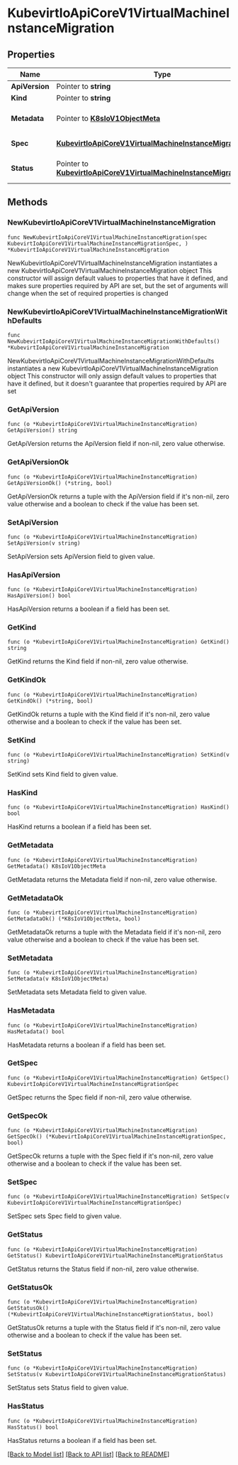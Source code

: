 # KubevirtIoApiCoreV1VirtualMachineInstanceMigration

## Properties

Name | Type | Description | Notes
------------ | ------------- | ------------- | -------------
**ApiVersion** | Pointer to **string** |  | [optional] 
**Kind** | Pointer to **string** |  | [optional] 
**Metadata** | Pointer to [**K8sIoV1ObjectMeta**](K8sIoV1ObjectMeta.md) |  | [optional] [default to {}]
**Spec** | [**KubevirtIoApiCoreV1VirtualMachineInstanceMigrationSpec**](KubevirtIoApiCoreV1VirtualMachineInstanceMigrationSpec.md) |  | [default to {}]
**Status** | Pointer to [**KubevirtIoApiCoreV1VirtualMachineInstanceMigrationStatus**](KubevirtIoApiCoreV1VirtualMachineInstanceMigrationStatus.md) |  | [optional] [default to {}]

## Methods

### NewKubevirtIoApiCoreV1VirtualMachineInstanceMigration

`func NewKubevirtIoApiCoreV1VirtualMachineInstanceMigration(spec KubevirtIoApiCoreV1VirtualMachineInstanceMigrationSpec, ) *KubevirtIoApiCoreV1VirtualMachineInstanceMigration`

NewKubevirtIoApiCoreV1VirtualMachineInstanceMigration instantiates a new KubevirtIoApiCoreV1VirtualMachineInstanceMigration object
This constructor will assign default values to properties that have it defined,
and makes sure properties required by API are set, but the set of arguments
will change when the set of required properties is changed

### NewKubevirtIoApiCoreV1VirtualMachineInstanceMigrationWithDefaults

`func NewKubevirtIoApiCoreV1VirtualMachineInstanceMigrationWithDefaults() *KubevirtIoApiCoreV1VirtualMachineInstanceMigration`

NewKubevirtIoApiCoreV1VirtualMachineInstanceMigrationWithDefaults instantiates a new KubevirtIoApiCoreV1VirtualMachineInstanceMigration object
This constructor will only assign default values to properties that have it defined,
but it doesn't guarantee that properties required by API are set

### GetApiVersion

`func (o *KubevirtIoApiCoreV1VirtualMachineInstanceMigration) GetApiVersion() string`

GetApiVersion returns the ApiVersion field if non-nil, zero value otherwise.

### GetApiVersionOk

`func (o *KubevirtIoApiCoreV1VirtualMachineInstanceMigration) GetApiVersionOk() (*string, bool)`

GetApiVersionOk returns a tuple with the ApiVersion field if it's non-nil, zero value otherwise
and a boolean to check if the value has been set.

### SetApiVersion

`func (o *KubevirtIoApiCoreV1VirtualMachineInstanceMigration) SetApiVersion(v string)`

SetApiVersion sets ApiVersion field to given value.

### HasApiVersion

`func (o *KubevirtIoApiCoreV1VirtualMachineInstanceMigration) HasApiVersion() bool`

HasApiVersion returns a boolean if a field has been set.

### GetKind

`func (o *KubevirtIoApiCoreV1VirtualMachineInstanceMigration) GetKind() string`

GetKind returns the Kind field if non-nil, zero value otherwise.

### GetKindOk

`func (o *KubevirtIoApiCoreV1VirtualMachineInstanceMigration) GetKindOk() (*string, bool)`

GetKindOk returns a tuple with the Kind field if it's non-nil, zero value otherwise
and a boolean to check if the value has been set.

### SetKind

`func (o *KubevirtIoApiCoreV1VirtualMachineInstanceMigration) SetKind(v string)`

SetKind sets Kind field to given value.

### HasKind

`func (o *KubevirtIoApiCoreV1VirtualMachineInstanceMigration) HasKind() bool`

HasKind returns a boolean if a field has been set.

### GetMetadata

`func (o *KubevirtIoApiCoreV1VirtualMachineInstanceMigration) GetMetadata() K8sIoV1ObjectMeta`

GetMetadata returns the Metadata field if non-nil, zero value otherwise.

### GetMetadataOk

`func (o *KubevirtIoApiCoreV1VirtualMachineInstanceMigration) GetMetadataOk() (*K8sIoV1ObjectMeta, bool)`

GetMetadataOk returns a tuple with the Metadata field if it's non-nil, zero value otherwise
and a boolean to check if the value has been set.

### SetMetadata

`func (o *KubevirtIoApiCoreV1VirtualMachineInstanceMigration) SetMetadata(v K8sIoV1ObjectMeta)`

SetMetadata sets Metadata field to given value.

### HasMetadata

`func (o *KubevirtIoApiCoreV1VirtualMachineInstanceMigration) HasMetadata() bool`

HasMetadata returns a boolean if a field has been set.

### GetSpec

`func (o *KubevirtIoApiCoreV1VirtualMachineInstanceMigration) GetSpec() KubevirtIoApiCoreV1VirtualMachineInstanceMigrationSpec`

GetSpec returns the Spec field if non-nil, zero value otherwise.

### GetSpecOk

`func (o *KubevirtIoApiCoreV1VirtualMachineInstanceMigration) GetSpecOk() (*KubevirtIoApiCoreV1VirtualMachineInstanceMigrationSpec, bool)`

GetSpecOk returns a tuple with the Spec field if it's non-nil, zero value otherwise
and a boolean to check if the value has been set.

### SetSpec

`func (o *KubevirtIoApiCoreV1VirtualMachineInstanceMigration) SetSpec(v KubevirtIoApiCoreV1VirtualMachineInstanceMigrationSpec)`

SetSpec sets Spec field to given value.


### GetStatus

`func (o *KubevirtIoApiCoreV1VirtualMachineInstanceMigration) GetStatus() KubevirtIoApiCoreV1VirtualMachineInstanceMigrationStatus`

GetStatus returns the Status field if non-nil, zero value otherwise.

### GetStatusOk

`func (o *KubevirtIoApiCoreV1VirtualMachineInstanceMigration) GetStatusOk() (*KubevirtIoApiCoreV1VirtualMachineInstanceMigrationStatus, bool)`

GetStatusOk returns a tuple with the Status field if it's non-nil, zero value otherwise
and a boolean to check if the value has been set.

### SetStatus

`func (o *KubevirtIoApiCoreV1VirtualMachineInstanceMigration) SetStatus(v KubevirtIoApiCoreV1VirtualMachineInstanceMigrationStatus)`

SetStatus sets Status field to given value.

### HasStatus

`func (o *KubevirtIoApiCoreV1VirtualMachineInstanceMigration) HasStatus() bool`

HasStatus returns a boolean if a field has been set.


[[Back to Model list]](../README.md#documentation-for-models) [[Back to API list]](../README.md#documentation-for-api-endpoints) [[Back to README]](../README.md)


